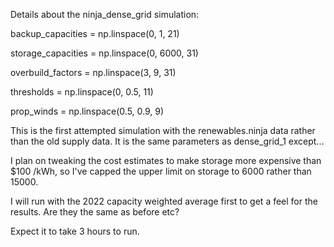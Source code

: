 Details about the ninja_dense_grid simulation:

backup_capacities = np.linspace(0, 1, 21)

storage_capacities = np.linspace(0, 6000, 31)

overbuild_factors = np.linspace(3, 9, 31)

thresholds = np.linspace(0, 0.5, 11)

prop_winds = np.linspace(0.5, 0.9, 9)


This is the first attempted simulation with the renewables.ninja data rather than the old supply data.
It is the same parameters as dense_grid_1 except...

I plan on tweaking the cost estimates to make storage more expensive than $100 /kWh, so I've capped the upper limit on storage to 6000 rather than 15000.

I will run with the 2022 capacity weighted average first to get a feel for the results. Are they the same as before etc?

Expect it to take 3 hours to run.